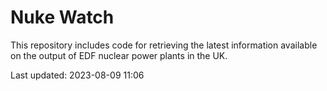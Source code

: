 # Nuke Watch

This repository includes code for retrieving the latest information available on the output of EDF nuclear power plants in the UK.

Last updated: 2023-08-09 11:06